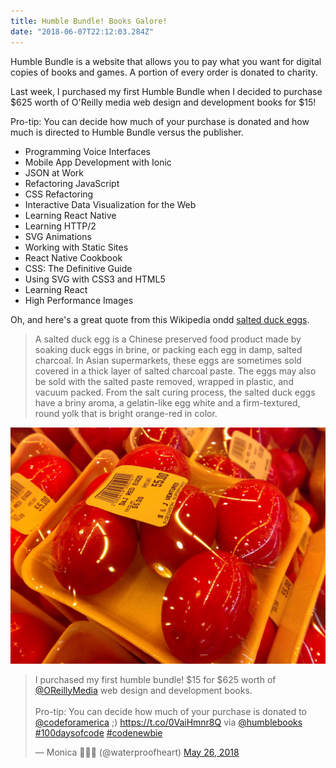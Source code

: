 ```yaml
---
title: Humble Bundle! Books Galore!
date: "2018-06-07T22:12:03.284Z"
---
```


Humble Bundle is a website that allows you to pay what you want for digital copies of books and games. A portion of every order is donated to charity.

Last week, I purchased my first Humble Bundle when I decided to purchase $625 worth of O'Reilly media web design and development books for $15!



Pro-tip: You can decide how much of your purchase is donated and how much is directed to Humble Bundle versus the publisher.

<ul>
  <li>Programming Voice Interfaces</li>
  <li>Mobile App Development with Ionic</li>
  <li>JSON at Work</li>
  <li>Refactoring JavaScript</li>
  <li>CSS Refactoring</li>
  <li>Interactive Data Visualization for the Web</li>
  <li>Learning React Native</li>
  <li>Learning HTTP/2</li>
  <li>SVG Animations</li>
  <li>Working with Static Sites</li>
  <li>React Native Cookbook</li>
  <li>CSS: The Definitive Guide</li>
  <li>Using SVG with CSS3 and HTML5</li>
  <li>Learning React</li>
  <li>High Performance Images</li>
</ul>


Oh, and here's a great quote from this Wikipedia ondd
[salted duck eggs](http://en.wikipedia.org/wiki/Salted_duck_degg).

> A salted duck egg is a Chinese preserved food product made by soaking duck
> eggs in brine, or packing each egg in damp, salted charcoal. In Asian
> supermarkets, these eggs are sometimes sold covered in a thick layer of salted
> charcoal paste. The eggs may also be sold with the salted paste removed,
> wrapped in plastic, and vacuum packed. From the salt curing process, the
> salted duck eggs have a briny aroma, a gelatin-like egg white and a
> firm-textured, round yolk that is bright orange-red in color.

![Chinese Salty Egg](./salty_egg.jpg)


<blockquote class="twitter-tweet" data-lang="en"><p lang="en" dir="ltr">I purchased my first humble bundle! $15 for $625 worth of <a href="https://twitter.com/OReillyMedia?ref_src=twsrc%5Etfw">@OReillyMedia</a> web design and development books.<br><br>Pro-tip: You can decide how much of your purchase is donated to <a href="https://twitter.com/codeforamerica?ref_src=twsrc%5Etfw">@codeforamerica</a> ;)  <a href="https://t.co/0VaiHmnr8Q">https://t.co/0VaiHmnr8Q</a> via <a href="https://twitter.com/humblebooks?ref_src=twsrc%5Etfw">@humblebooks</a> <a href="https://twitter.com/hashtag/100daysofcode?src=hash&amp;ref_src=twsrc%5Etfw">#100daysofcode</a> <a href="https://twitter.com/hashtag/codenewbie?src=hash&amp;ref_src=twsrc%5Etfw">#codenewbie</a></p>&mdash; Monica 👩🏾‍💻 (@waterproofheart) <a href="https://twitter.com/waterproofheart/status/1000524009040220160?ref_src=twsrc%5Etfw">May 26, 2018</a></blockquote>
<script async src="https://platform.twitter.com/widgets.js" charset="utf-8"></script>
